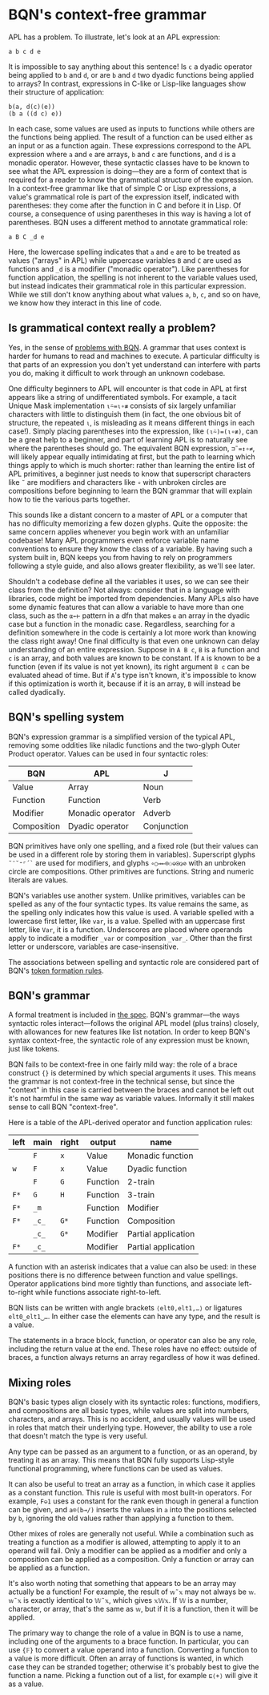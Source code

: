 # BQN's context-free grammar

APL has a problem. To illustrate, let's look at an APL expression:

    a b c d e

It is impossible to say anything about this sentence! Is `c` a dyadic operator being applied to `b` and `d`, or are `b` and `d` two dyadic functions being applied to arrays? In contrast, expressions in C-like or Lisp-like languages show their structure of application:

    b(a, d(c)(e))
    (b a ((d c) e))

In each case, some values are used as inputs to functions while others are the functions being applied. The result of a function can be used either as an input or as a function again. These expressions correspond to the APL expression where `a` and `e` are arrays, `b` and `c` are functions, and `d` is a monadic operator. However, these syntactic classes have to be known to see what the APL expression is doing—they are a form of context that is required for a reader to know the grammatical structure of the expression. In a context-free grammar like that of simple C or Lisp expressions, a value's grammatical role is part of the expression itself, indicated with parentheses: they come after the function in C and before it in Lisp. Of course, a consequence of using parentheses in this way is having a lot of parentheses. BQN uses a different method to annotate grammatical role:

    a B C _d e

Here, the lowercase spelling indicates that `a` and `e` are to be treated as values ("arrays" in APL) while uppercase variables `B` and `C` are used as functions and `_d` is a modifier ("monadic operator"). Like parentheses for function application, the spelling is not inherent to the variable values used, but instead indicates their grammatical role in this particular expression. While we still don't know anything about what values `a`, `b`, `c`, and so on have, we know how they interact in this line of code.

## Is grammatical context really a problem?

Yes, in the sense of [problems with BQN](../problems.md). A grammar that uses context is harder for humans to read and machines to execute. A particular difficulty is that parts of an expression you don't yet understand can interfere with parts you do, making it difficult to work through an unknown codebase.

One difficulty beginners to APL will encounter is that code in APL at first appears like a string of undifferentiated symbols. For example, a tacit Unique Mask implementation `⍳⍨=⍳∘≢` consists of six largely unfamiliar characters with little to distinguish them (in fact, the one obvious bit of structure, the repeated `⍳`, is misleading as it means different things in each case!). Simply placing parentheses into the expression, like `(⍳⍨)=(⍳∘≢)`, can be a great help to a beginner, and part of learning APL is to naturally see where the parentheses should go. The equivalent BQN expression, `⊐˜=↕∘≠`, will likely appear equally intimidating at first, but the path to learning which things apply to which is much shorter: rather than learning the entire list of APL primitives, a beginner just needs to know that superscript characters like `˜` are modifiers and characters like `∘` with unbroken circles are compositions before beginning to learn the BQN grammar that will explain how to tie the various parts together.

This sounds like a distant concern to a master of APL or a computer that has no difficulty memorizing a few dozen glyphs. Quite the opposite: the same concern applies whenever you begin work with an unfamiliar codebase! Many APL programmers even enforce variable name conventions to ensure they know the class of a variable. By having such a system built in, BQN keeps you from having to rely on programmers following a style guide, and also allows greater flexibility, as we'll see later.

Shouldn't a codebase define all the variables it uses, so we can see their class from the definition? Not always: consider that in a language with libraries, code might be imported from dependencies. Many APLs also have some dynamic features that can allow a variable to have more than one class, such as the `⍺←⊢` pattern in a dfn that makes `⍺` an array in the dyadic case but a function in the monadic case. Regardless, searching for a definition somewhere in the code is certainly a lot more work than knowing the class right away! One final difficulty is that even one unknown can delay understanding of an entire expression. Suppose in `A B c`, `B` is a function and `c` is an array, and both values are known to be constant. If `A` is known to be a function (even if its value is not yet known), its right argument `B c` can be evaluated ahead of time. But if `A`'s type isn't known, it's impossible to know if this optimization is worth it, because if it is an array, `B` will instead be called dyadically.

## BQN's spelling system

BQN's expression grammar is a simplified version of the typical APL, removing some oddities like niladic functions and the two-glyph Outer Product operator. Values can be used in four syntactic roles:

| BQN         | APL              | J
|-------------|------------------|------
| Value       | Array            | Noun
| Function    | Function         | Verb
| Modifier    | Monadic operator | Adverb
| Composition | Dyadic operator  | Conjunction

BQN primitives have only one spelling, and a fixed role (but their values can be used in a different role by storing them in variables). Superscript glyphs `` ˜¨˘⁼⌜´` `` are used for modifiers, and glyphs `∘○⊸⟜⌾⚇⎉⍟◶⊘` with an unbroken circle are compositions. Other primitives are functions. String and numeric literals are values.

BQN's variables use another system. Unlike primitives, variables can be spelled as any of the four syntactic types. Its value remains the same, as the spelling only indicates how this value is used. A variable spelled with a lowercase first letter, like `var`, is a value. Spelled with an uppercase first letter, like `Var`, it is a function. Underscores are placed where operands apply to indicate a modifier `_var` or composition `_var_`. Other than the first letter or underscore, variables are case-insensitive.

The associations between spelling and syntactic role are considered part of BQN's [token formation rules](../spec/token.md).

## BQN's grammar

A formal treatment is included in [the spec](../spec/grammar.md). BQN's grammar—the ways syntactic roles interact—follows the original APL model (plus trains) closely, with allowances for new features like list notation. In order to keep BQN's syntax context-free, the syntactic role of any expression must be known, just like tokens.

BQN fails to be context-free in one fairly mild way: the role of a brace construct `{}` is determined by which special arguments it uses. This means the grammar is not context-free in the technical sense, but since the "context" in this case is carried between the braces and cannot be left out it's not harmful in the same way as variable values. Informally it still makes sense to call BQN "context-free".

Here is a table of the APL-derived operator and function application rules:

| left  | main  | right | output   | name
|-------|-------|-------|----------|------
|       |  `F`  |  `x`  | Value    | Monadic function
|  `w`  |  `F`  |  `x`  | Value    | Dyadic function
|       |  `F`  |  `G`  | Function | 2-train
|  `F*` |  `G`  |  `H`  | Function | 3-train
|  `F*` | `_m`  |       | Function | Modifier
|  `F*` | `_c_` |  `G*` | Function | Composition
|       | `_c_` |  `G*` | Modifier | Partial application
|  `F*` | `_c_` |       | Modifier | Partial application

A function with an asterisk indicates that a value can also be used: in these positions there is no difference between function and value spellings. Operator applications bind more tightly than functions, and associate left-to-right while functions associate right-to-left.

BQN lists can be written with angle brackets `⟨elt0,elt1,…⟩` or ligatures `elt0‿elt1‿…`. In either case the elements can have any type, and the result is a value.

The statements in a brace block, function, or operator can also be any role, including the return value at the end. These roles have no effect: outside of braces, a function always returns an array regardless of how it was defined.

## Mixing roles

BQN's basic types align closely with its syntactic roles: functions, modifiers, and compositions are all basic types, while values are split into numbers, characters, and arrays. This is no accident, and usually values will be used in roles that match their underlying type. However, the ability to use a role that doesn't match the type is very useful.

Any type can be passed as an argument to a function, or as an operand, by treating it as an array. This means that BQN fully supports Lisp-style functional programming, where functions can be used as values.

It can also be useful to treat an array as a function, in which case it applies as a constant function. This rule is useful with most built-in operators. For example, `F⎉1` uses a constant for the rank even though in general a function can be given, and `a⌾(b⊸/)` inserts the values in `a` into the positions selected by `b`, ignoring the old values rather than applying a function to them.

Other mixes of roles are generally not useful. While a combination such as treating a function as a modifier is allowed, attempting to apply it to an operand will fail. Only a modifier can be applied as a modifier and only a composition can be applied as a composition. Only a function or array can be applied as a function.

It's also worth noting that something that appears to be an array may actually be a function! For example, the result of `𝕨˜𝕩` may not always be `𝕨`. `𝕨˜𝕩` is exactly identical to `𝕎˜𝕩`, which gives `𝕩𝕎𝕩`. If `𝕎` is a number, character, or array, that's the same as `𝕨`, but if it is a function, then it will be applied.

The primary way to change the role of a value in BQN is to use a name, including one of the arguments to a brace function. In particular, you can use `{𝔽}` to convert a value operand into a function. Converting a function to a value is more difficult. Often an array of functions is wanted, in which case they can be stranded together; otherwise it's probably best to give the function a name. Picking a function out of a list, for example `⊑⟨+⟩` will give it as a value.
